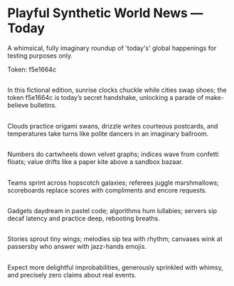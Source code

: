 # Playful Synthetic World News — Today

A whimsical, fully imaginary roundup of 'today's' global happenings for testing purposes only.

Token: f5e1664c

## 

In this fictional edition, sunrise clocks chuckle while cities swap shoes; the token f5e1664c is today’s secret handshake, unlocking a parade of make-believe bulletins.

## 

Clouds practice origami swans, drizzle writes courteous postcards, and temperatures take turns like polite dancers in an imaginary ballroom.

## 

Numbers do cartwheels down velvet graphs; indices wave from confetti floats; value drifts like a paper kite above a sandbox bazaar.

## 

Teams sprint across hopscotch galaxies; referees juggle marshmallows; scoreboards replace scores with compliments and encore requests.

## 

Gadgets daydream in pastel code; algorithms hum lullabies; servers sip decaf latency and practice deep, rebooting breaths.

## 

Stories sprout tiny wings; melodies sip tea with rhythm; canvases wink at passersby who answer with jazz-hands emojis.

## 

Expect more delightful improbabilities, generously sprinkled with whimsy, and precisely zero claims about real events.